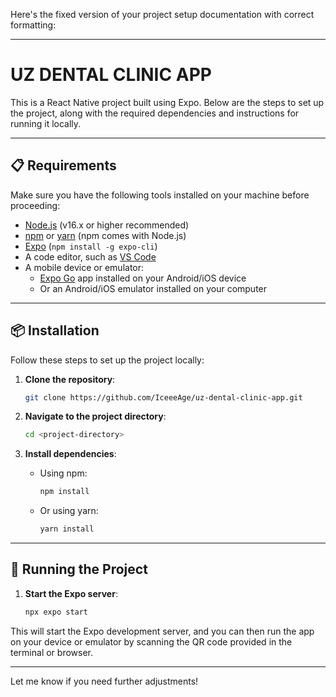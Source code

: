 Here's the fixed version of your project setup documentation with correct formatting:

---

# UZ DENTAL CLINIC APP

This is a React Native project built using Expo. Below are the steps to set up the project, along with the required dependencies and instructions for running it locally.

---

## 📋 Requirements

Make sure you have the following tools installed on your machine before proceeding:

- [Node.js](https://nodejs.org/) (v16.x or higher recommended)
- [npm](https://www.npmjs.com/) or [yarn](https://yarnpkg.com/) (npm comes with Node.js)
- [Expo](https://docs.expo.dev/get-started/installation/) (`npm install -g expo-cli`)
- A code editor, such as [VS Code](https://code.visualstudio.com/)
- A mobile device or emulator:
  - [Expo Go](https://expo.dev/client) app installed on your Android/iOS device
  - Or an Android/iOS emulator installed on your computer

---

## 📦 Installation

Follow these steps to set up the project locally:

1. **Clone the repository**:
   ```bash
   git clone https://github.com/IceeeAge/uz-dental-clinic-app.git
   ```

2. **Navigate to the project directory**:
   ```bash
   cd <project-directory>
   ```

3. **Install dependencies**:

   - Using npm:
     ```bash
     npm install
     ```

   - Or using yarn:
     ```bash
     yarn install
     ```

---

## 🚀 Running the Project

1. **Start the Expo server**:
   ```bash
   npx expo start
   ```

This will start the Expo development server, and you can then run the app on your device or emulator by scanning the QR code provided in the terminal or browser.

---

Let me know if you need further adjustments!